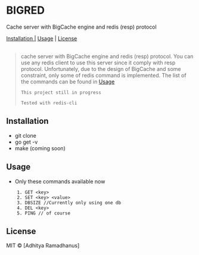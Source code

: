 # BIGRED

Cache server with BigCache engine and redis (resp) protocol

<p>
  <a href="#Installation">Installation |</a>
  <a href="#Usage">Usage</a> |
  <a href="#licenses">License</a>
  <br><br>
  <blockquote>
	cache server with BigCache engine and redis (resp) protocol. You can use any redis client to use this server since it comply with resp protocol. Unfortunately, due to the design of BigCache and some constraint, only some of redis command is implemented. The list of the commands can be found in <a href="#Usage">Usage</a>

    This project still in progress

    Tested with redis-cli
  </blockquote>
</p>

Installation
------------
* git clone
* go get -v
* make (coming soon)

Usage
------------
* Only these commands available now
```
    1. GET <key>
    2. SET <key> <value>
    3. DBSIZE //Currently only using one db
    4. DEL <key>
    5. PING // of course
```

License
----

MIT © [Adhitya Ramadhanus]

